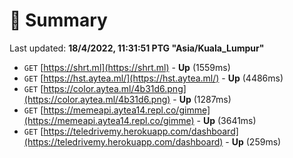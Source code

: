 # 📖 Summary
Last updated: **18/4/2022, 11:31:51 PTG "Asia/Kuala_Lumpur"**

- `GET` [https://shrt.ml](https://shrt.ml) - **Up** (1559ms)
- `GET` [https://hst.aytea.ml/](https://hst.aytea.ml/) - **Up** (4486ms)
- `GET` [https://color.aytea.ml/4b31d6.png](https://color.aytea.ml/4b31d6.png) - **Up** (1287ms)
- `GET` [https://memeapi.aytea14.repl.co/gimme](https://memeapi.aytea14.repl.co/gimme) - **Up** (3641ms)
- `GET` [https://teledrivemy.herokuapp.com/dashboard](https://teledrivemy.herokuapp.com/dashboard) - **Up** (259ms)
